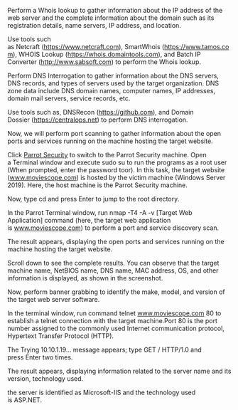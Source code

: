 
Perform a Whois lookup to gather information about the IP address of the web server and the complete information about the domain such as its registration details, name servers, IP address, and location.

Use tools such as Netcraft (https://www.netcraft.com), SmartWhois (https://www.tamos.com), WHOIS Lookup (https://whois.domaintools.com), and Batch IP Converter (http://www.sabsoft.com) to perform the Whois lookup.

Perform DNS Interrogation to gather information about the DNS servers, DNS records, and types of servers used by the target organization. DNS zone data include DNS domain names, computer names, IP addresses, domain mail servers, service records, etc.

Use tools such as, DNSRecon (https://github.com), and Domain Dossier (https://centralops.net) to perform DNS interrogation.

Now, we will perform port scanning to gather information about the open ports and services running on the machine hosting the target website.

Click [Parrot Security](https://labclient.labondemand.com/Instructions/e68926b9-e037-4274-8217-faedd3dd3075#) to switch to the Parrot Security machine. Open a Terminal window and execute sudo su to run the programs as a root user (When prompted, enter the password toor).
In this task, the target website (www.moviescope.com) is hosted by the victim machine (Windows Server 2019). Here, the host machine is the Parrot Security machine.

Now, type cd and press Enter to jump to the root directory.

In the Parrot Terminal window, run nmap -T4 -A -v [Target Web Application] command (here, the target web application is www.moviescope.com) to perform a port and service discovery scan.

The result appears, displaying the open ports and services running on the machine hosting the target website.

Scroll down to see the complete results. You can observe that the target machine name, NetBIOS name, DNS name, MAC address, OS, and other information is displayed, as shown in the screenshot.

Now, perform banner grabbing to identify the make, model, and version of the target web server software.

In the terminal window, run command telnet www.moviescope.com 80 to establish a telnet connection with the target machine.Port 80 is the port number assigned to the commonly used Internet communication protocol, Hypertext Transfer Protocol (HTTP).

The Trying 10.10.1.19… message appears; type GET / HTTP/1.0 and press Enter two times.

The result appears, displaying information related to the server name and its version, technology used.

the server is identified as Microsoft-IIS and the technology used is ASP.NET.
